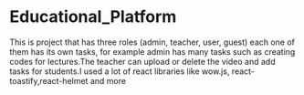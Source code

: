 # Educational_Platform
This is project that has three roles (admin, teacher, user, guest) each one of them has its own tasks, for example admin has many tasks such as creating codes for lectures.The teacher can upload or delete the video and add tasks for students.I used a lot of react libraries like wow.js, react-toastify,react-helmet and more
